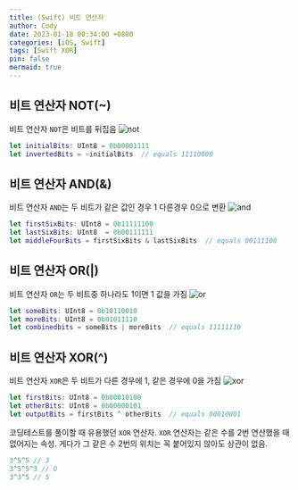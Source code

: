 ```yaml
---
title: (Swift) 비트 연산자
author: Cody
date: 2023-01-18 00:34:00 +0800
categories: [iOS, Swift]
tags: [Swift XOR]
pin: false
mermaid: true
---
```


## 비트 연산자 NOT(~)

비트 연산자 `NOT`은 비트를 뒤집음
![not](https://github.com/swiftycody/swiftycody.github.io/assets/9062513/4628ecf0-61ca-4018-a2dd-3e20aa92b9de)

```swift
let initialBits: UInt8 = 0b00001111
let invertedBits = ~initialBits  // equals 11110000
```

## 비트 연산자 AND(&)

비트 연산자 `AND`는 두 비트가 같은 값인 경우 1 다른경우 0으로 변환
![and](https://github.com/swiftycody/swiftycody.github.io/assets/9062513/19cebcf2-e938-41ed-8567-1aa11a05a5db)

```swift
let firstSixBits: UInt8 = 0b11111100
let lastSixBits: UInt8  = 0b00111111
let middleFourBits = firstSixBits & lastSixBits  // equals 00111100
```

## 비트 연산자 OR(|)

비트 연산자 `OR`는 두 비트중 하나라도 1이면 1 값을 가짐
![or](https://github.com/swiftycody/swiftycody.github.io/assets/9062513/a05ae6cb-6f42-4c67-ae91-1bea9d16b077)

```swift
let someBits: UInt8 = 0b10110010
let moreBits: UInt8 = 0b01011110
let combinedbits = someBits | moreBits  // equals 11111110
```

## 비트 연산자 XOR(^)

비트 연산자 `XOR`은 두 비트가 다른 경우에 1, 같은 경우에 0을 가짐
![xor](https://github.com/swiftycody/swiftycody.github.io/assets/9062513/59016754-198f-487c-86f0-0fa4dc11a0d9)

```swift
let firstBits: UInt8 = 0b00010100
let otherBits: UInt8 = 0b00000101
let outputBits = firstBits ^ otherBits  // equals 00010001
```

코딩테스트를 풀이할 때 유용했던 `XOR` 연산자.
`XOR` 연산자는 같은 수를 2번 연산했을 때 없어지는 속성.
게다가 그 같은 수 2번의 위치는 꼭 붙어있지 않아도 상관이 없음.

```swift
3^5^5 // 3
3^5^5^3 // 0
3^3^5 // 5
```